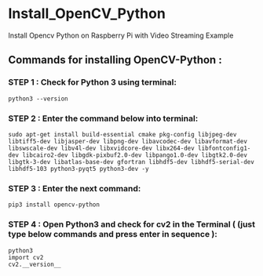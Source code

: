 # Install_OpenCV_Python
Install Opencv Python on Raspberry Pi with Video Streaming Example

## Commands for installing OpenCV-Python :

### STEP 1 :   Check for Python 3 using terminal:

`python3 --version`


### STEP 2 :   Enter the command below into terminal:
``
sudo apt-get install build-essential cmake pkg-config libjpeg-dev libtiff5-dev libjasper-dev libpng-dev libavcodec-dev libavformat-dev libswscale-dev libv4l-dev libxvidcore-dev libx264-dev libfontconfig1-dev libcairo2-dev libgdk-pixbuf2.0-dev libpango1.0-dev libgtk2.0-dev libgtk-3-dev libatlas-base-dev gfortran libhdf5-dev libhdf5-serial-dev libhdf5-103 python3-pyqt5 python3-dev -y
``

### STEP 3 :   Enter the next command:

`pip3 install opencv-python`


### STEP 4 :   Open Python3  and check for cv2 in the Terminal ( (just type below commands and press enter in sequence ):
```
python3
import cv2
cv2.__version__
```
